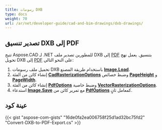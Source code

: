 ```yaml
---
title: رسومات DXB
type: docs
weight: 70
url: /ar/net/developer-guide/cad-and-bim-drawings/dxb-drawings/
---
```


## **تصدير تنسيق DXB إلى PDF**

تتيح Aspose.CAD لـ .NET للمطورين تصدير ملف DXB إلى [PDF](https://docs.fileformat.com/pdf/)  بتنسيق. يعمل نهج تحويل DXB إلى [PDF](https://docs.fileformat.com/pdf/)  على النحو التالي:

1. تحميل ملف رسومات DXB باستخدام طريقة المصنع [**Image.Load**](https://reference.aspose.com/cad/net/aspose.cad.image/load/methods/2).
1. إنشاء كائن من الفئة [**CadRasterizationOptions**](https://reference.aspose.com/cad/net/aspose.cad.imageoptions/cadrasterizationoptions) وضبط خصائص [**PageHeight**](https://reference.aspose.com/cad/net/aspose.cad.imageoptions/vectorrasterizationoptions/properties/pageheight) و [**PageWidth**](https://reference.aspose.com/cad/net/aspose.cad.imageoptions/vectorrasterizationoptions/properties/pagewidth).
1. إنشاء كائن من الفئة [**PdfOptions**](https://reference.aspose.com/cad/net/aspose.cad.imageoptions/pdfoptions) وضبط خاصية [**VectorRasterizationOptions**](https://reference.aspose.com/cad/net/aspose.cad.imageoptions/vectorrasterizationoptions).
1. استدعاء [**Image.Save**](https://reference.aspose.com/cad/net/aspose.cad/image/methods/save/index) مع تمرير كائن من [**PdfOptions**](https://reference.aspose.com/cad/net/aspose.cad.imageoptions/pdfoptions) كمعامل ثانٍ.

## عينة كود

{{< gist "aspose-com-gists" "16de0fa2ea006758f25d1ad32bc75fd2" "Convert-DXB-to-PDF-Export.cs" >}}
